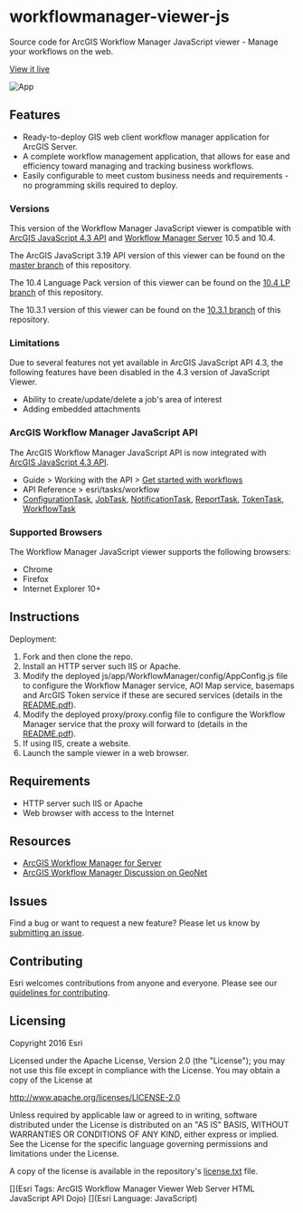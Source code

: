 workflowmanager-viewer-js
==========================

Source code for ArcGIS Workflow Manager JavaScript viewer - Manage your workflows on the web.

[View it live](http://workflowsample.esri.com/js4/)

![App](https://raw.github.com/Esri/workflowmanager-viewer-js/master/workflowmanager-viewer-js.png)

## Features
* Ready-to-deploy GIS web client workflow manager application for ArcGIS Server.
* A complete workflow management application, that allows for ease and efficiency toward managing and tracking business workflows.
* Easily configurable to meet custom business needs and requirements - no programming skills required to deploy.

### Versions
This version of the Workflow Manager JavaScript viewer is compatible with [ArcGIS JavaScript 4.3 API](https://developers.arcgis.com/javascript/) and [Workflow Manager Server](https://server.arcgis.com/en/workflow-manager/) 10.5 and 10.4.  

The ArcGIS JavaScript 3.19 API version of this viewer can be found on the [master branch](https://github.com/esri/workflowmanager-viewer-js) of this repository.

The 10.4 Language Pack version of this viewer can be found on the [10.4 LP branch](https://github.com/Esri/workflowmanager-viewer-js/tree/10.4_LP) of this repository.

The 10.3.1 version of this viewer can be found on the [10.3.1 branch](https://github.com/Esri/workflowmanager-viewer-js/tree/10.3.1) of this repository.

### Limitations
Due to several features not yet available in ArcGIS JavaScript API 4.3, the following features have been disabled in the 4.3 version of JavaScript Viewer.
* Ability to create/update/delete a job's area of interest
* Adding embedded attachments

### ArcGIS Workflow Manager JavaScript API
The ArcGIS Workflow Manager JavaScript API is now integrated with [ArcGIS JavaScript 4.3 API](https://developers.arcgis.com/javascript/).
* Guide > Working with the API > [Get started with workflows](https://developers.arcgis.com/javascript/latest/guide/get-started-workflows/index.html)
* API Reference > esri/tasks/workflow
 * [ConfigurationTask](https://developers.arcgis.com/javascript/latest/api-reference/esri-tasks-workflow-ConfigurationTask.html), [JobTask](https://developers.arcgis.com/javascript/latest/api-reference/esri-tasks-workflow-JobTask.html), [NotificationTask](https://developers.arcgis.com/javascript/latest/api-reference/esri-tasks-workflow-NotificationTask.html), [ReportTask](https://developers.arcgis.com/javascript/latest/api-reference/esri-tasks-workflow-ReportTask.html), [TokenTask](https://developers.arcgis.com/javascript/latest/api-reference/esri-tasks-workflow-TokenTask.html), [WorkflowTask](https://developers.arcgis.com/javascript/latest/api-reference/esri-tasks-workflow-WorkflowTask.html)

### Supported Browsers
The Workflow Manager JavaScript viewer supports the following browsers:
* Chrome
* Firefox
* Internet Explorer 10+

## Instructions

Deployment:

1. Fork and then clone the repo.
2. Install an HTTP server such IIS or Apache.
3. Modify the deployed js/app/WorkflowManager/config/AppConfig.js file to configure the
Workflow Manager service, AOI Map service, basemaps and ArcGIS Token service if these are secured
services (details in the [README.pdf](README.pdf)).
4. Modify the deployed proxy/proxy.config file to configure the Workflow Manager service that
the proxy will forward to (details in the [README.pdf](README.pdf)).
5. If using IIS, create a website.
6. Launch the sample viewer in a web browser.

## Requirements

* HTTP server such IIS or Apache
* Web browser with access to the Internet

## Resources

* [ArcGIS Workflow Manager for Server](https://server.arcgis.com/en/workflow-manager)
* [ArcGIS Workflow Manager Discussion on GeoNet](https://geonet.esri.com/community/gis/solutions/workflow-manager)

## Issues

Find a bug or want to request a new feature?  Please let us know by [submitting an issue](https://github.com/Esri/workflowmanager-viewer-js/issues).

## Contributing

Esri welcomes contributions from anyone and everyone. Please see our [guidelines for contributing](https://github.com/esri/contributing).

## Licensing
Copyright 2016 Esri

Licensed under the Apache License, Version 2.0 (the "License");
you may not use this file except in compliance with the License.
You may obtain a copy of the License at

   http://www.apache.org/licenses/LICENSE-2.0

Unless required by applicable law or agreed to in writing, software
distributed under the License is distributed on an "AS IS" BASIS,
WITHOUT WARRANTIES OR CONDITIONS OF ANY KIND, either express or implied.
See the License for the specific language governing permissions and
limitations under the License.

A copy of the license is available in the repository's [license.txt]( https://raw.github.com/Esri/workflowmanager-viewer-js/master/license.txt) file.

[](Esri Tags: ArcGIS Workflow Manager Viewer Web Server HTML JavaScript API Dojo)
[](Esri Language: JavaScript)
